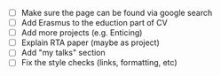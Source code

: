 - [ ] Make sure the page can be found via google search
- [ ] Add Erasmus to the eduction part of CV 
- [ ] Add more projects (e.g. Enticing)
- [ ] Explain RTA paper (maybe as project)
- [ ] Add "my talks" section
- [ ] Fix the style checks (links, formatting, etc)